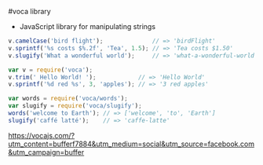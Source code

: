 #voca library
- JavaScript library for manipulating strings
````javascript
v.camelCase('bird flight');              // => 'birdFlight'
v.sprintf('%s costs $%.2f', 'Tea', 1.5); // => 'Tea costs $1.50'
v.slugify('What a wonderful world');     // => 'what-a-wonderful-world'
````
````javascript
var v = require('voca');
v.trim(' Hello World! ');            // => 'Hello World'
v.sprintf('%d red %s', 3, 'apples'); // => '3 red apples'
````
````javascript
var words = require('voca/words');
var slugify = require('voca/slugify');
words('welcome to Earth'); // => ['welcome', 'to', 'Earth']
slugify('caffé latté');    // => 'caffe-latte'
````
https://vocajs.com/?utm_content=bufferf7884&utm_medium=social&utm_source=facebook.com&utm_campaign=buffer